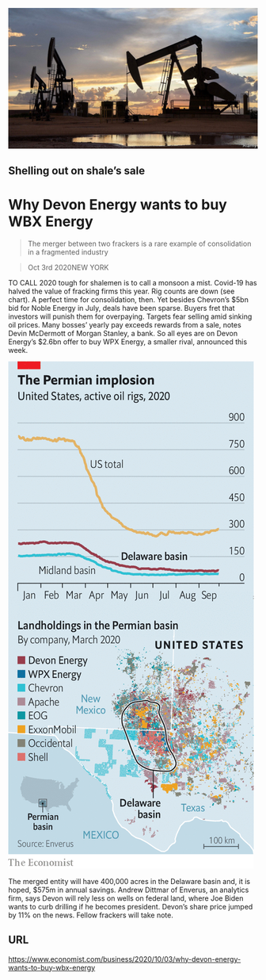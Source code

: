 ![](./images/20201003_WBP504.jpg)

## Shelling out on shale’s sale

# Why Devon Energy wants to buy WBX Energy

> The merger between two frackers is a rare example of consolidation in a fragmented industry

> Oct 3rd 2020NEW YORK

TO CALL 2020 tough for shalemen is to call a monsoon a mist. Covid-19 has halved the value of fracking firms this year. Rig counts are down (see chart). A perfect time for consolidation, then. Yet besides Chevron’s $5bn bid for Noble Energy in July, deals have been sparse. Buyers fret that investors will punish them for overpaying. Targets fear selling amid sinking oil prices. Many bosses’ yearly pay exceeds rewards from a sale, notes Devin McDermott of Morgan Stanley, a bank. So all eyes are on Devon Energy’s $2.6bn offer to buy WPX Energy, a smaller rival, announced this week. 



![](./images/20201003_WBM982_0.png)

The merged entity will have 400,000 acres in the Delaware basin and, it is hoped, $575m in annual savings. Andrew Dittmar of Enverus, an analytics firm, says Devon will rely less on wells on federal land, where Joe Biden wants to curb drilling if he becomes president. Devon’s share price jumped by 11% on the news. Fellow frackers will take note. 

## URL

https://www.economist.com/business/2020/10/03/why-devon-energy-wants-to-buy-wbx-energy

